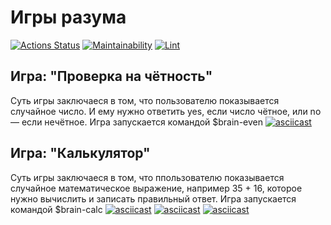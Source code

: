 # Игры разума
[![Actions Status](https://github.com/AndreyLeviy/frontend-project-lvl1/workflows/hexlet-check/badge.svg)](https://github.com/AndreyLeviy/frontend-project-lvl1/actions)
[![Maintainability](https://api.codeclimate.com/v1/badges/3633e7232a946d663ef4/maintainability)](https://codeclimate.com/github/AndreyLeviy/frontend-project-lvl1/maintainability)
[![Lint](https://github.com/AndreyLeviy/frontend-project-lvl1/workflows/lint/badge.svg)](https://github.com/AndreyLeviy/frontend-project-lvl1/actions)

## Игра: "Проверка на чётность"
Суть игры заключаеся в том, что пользователю показывается случайное число. И ему нужно ответить yes, если число чётное, или no — если нечётное.
Игра запускается командой $brain-even
[![asciicast](https://asciinema.org/a/385600.svg)](https://asciinema.org/a/385600)

## Игра: "Калькулятор"
Суть игры заключаеся в том, что ппользователю показывается случайное математическое выражение, например 35 + 16, которое нужно вычислить и записать правильный ответ.
Игра запускается командой $brain-calc
[![asciicast](https://asciinema.org/a/384857.svg)](https://asciinema.org/a/384857)
[![asciicast](https://asciinema.org/a/385602.svg)](https://asciinema.org/a/385602)
[![asciicast](https://asciinema.org/a/385604.svg)](https://asciinema.org/a/385604)
